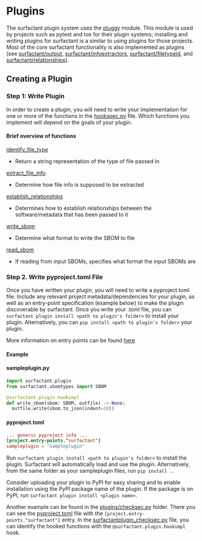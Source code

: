 # Plugins

The surfactant plugin system uses the [pluggy](https://pluggy.readthedocs.io/en/stable) module. This module is used by projects such as pytest and tox for their plugin systems; installing and writing plugins for surfactant is a similar to using plugins for those projects. Most of the core surfactant functionality is also implemented as plugins (see [surfactant/output](https://github.com/LLNL/Surfactant/tree/main/surfactant/output), [surfactant/infoextractors](https://github.com/LLNL/Surfactant/tree/main/surfactant/infoextractors), [surfactant/filetypeid](https://github.com/LLNL/Surfactant/tree/main/surfactant/filetypeid), and [surfactant/relationships](https://github.com/LLNL/Surfactant/tree/main/surfactant/relationships)).

## Creating a Plugin

### Step 1: Write Plugin

In order to create a plugin, you will need to write your implementation for one or more of the functions in the [hookspec.py](https://github.com/LLNL/Surfactant/tree/main/surfactant/plugin/hookspecs.py) file. Which functions you implement will depend on the goals of your plugin.

#### Brief overview of functions
[identify_file_type](https://github.com/LLNL/Surfactant/tree/main/surfactant/plugin/hookspecs.py#L15)
- Return a string representation of the type of file passed in

[extract_file_info](https://github.com/LLNL/Surfactant/tree/main/surfactant/plugin/hookspecs.py#L29)
- Determine how file info is supposed to be extracted

[establish_relationships](https://github.com/LLNL/Surfactant/tree/main/surfactant/plugin/hookspecs.py#L47)
- Determines how to establish relationships between the software/metadata that has been passed to it

[write_sbom](https://github.com/LLNL/Surfactant/tree/main/surfactant/plugin/hookspecs.py#L70)
- Determine what format to write the SBOM to file

[read_sbom](https://github.com/LLNL/Surfactant/tree/main/surfactant/plugin/hookspecs.py#L80)
- If reading from input SBOMs, specifies what format the input SBOMs are

### Step 2. Write pyproject.toml File

Once you have written your plugin, you will need to write a pyproject.toml file. Include any relevant project metadata/dependencies for your plugin, as well as an entry-point specification (example below) to make the plugin discoverable by surfactant. Once you write your .toml file, you can `surfactant plugin install <path to plugin's folder>` to install your plugin. Alternatively, you can `pip install <path to plugin's folder>` your plugin.

More information on entry points can be found [here](https://setuptools.pypa.io/en/latest/userguide/entry_point.html#entry-points-syntax)

#### Example

#### sampleplugin.py
```python
import surfactant.plugin
from surfactant.sbomtypes import SBOM

@surfactant.plugin.hookimpl
def write_sbom(sbom: SBOM, outfile) -> None:
  outfile.write(sbom.to_json(indent=10))
```
#### pyproject.toml
```toml
... generic pyproject info ...
[project.entry-points."surfactant"]
sampleplugin = "sampleplugin"
```
Run `surfactant plugin install <path to plugin's folder>` to install the plugin. Surfactant will automatically load and use the plugin. Alternatively, from the same folder as your sampleplugin files, run `pip install .`.

Consider uploading your plugin to PyPI for easy sharing and to enable installation using the PyPI package name of the plugin. If the package is on PyPI, run `surfactant plugin install <plugin name>`.

Another example can be found in the [plugins/checksec.py](https://github.com/LLNL/Surfactant/tree/main/plugins/checksec.py) folder. There you can see the [pyproject.toml](https://github.com/LLNL/Surfactant/tree/main/plugins/checksec.py/pyproject.toml) file with the `[project.entry-points."surfactant"]` entry. In the [surfactantplugin_checksec.py](https://github.com/LLNL/Surfactant/tree/main/plugins/checksec.py/surfactantplugin_checksec.py) file, you can identify the hooked functions with the `@surfactant.plugin.hookimpl` hook.
